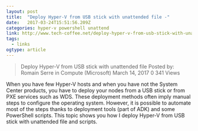 ```yaml
---
layout: post 
title:  "Deploy Hyper-V from USB stick with unattended file -" 
date:   2017-03-24T15:51:56.209Z 
categories: hyper-v powershell unattend
link: http://www.tech-coffee.net/deploy-hyper-v-from-usb-stick-with-unattended-file/ 
tags:
  - links
ogtype: article 
---
```


> Deploy Hyper-V from USB stick with unattended file
Posted by: Romain Serre  in Compute (Microsoft) March 14, 2017	0 341 Views

When you have few Hyper-V hosts and when you have not the System Center products, you have to deploy your nodes from a USB stick or from PXE services such as WDS. These deployment methods often imply manual steps to configure the operating system. However, it is possible to automate most of the steps thanks to deployment tools (part of ADK) and some PowerShell scripts. This topic shows you how I deploy Hyper-V from USB stick with unattended file and scripts.